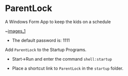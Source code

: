 # ParentLock
A Windows Form App to keep the kids on a schedule

~[images_1](images/image_1.png)

* The default password is: 1111

Add `ParentLock` to the Startup Programs.

* Start->Run and enter the command `shell:startup`

* Place a shortcut link to `ParentLock` in the `startup` folder.
